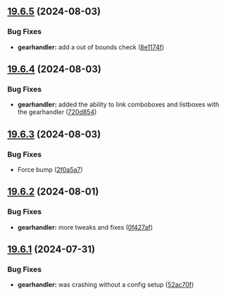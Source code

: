 ## [19.6.5](https://github.com/Torwent/WaspLib/compare/v19.6.4...v19.6.5) (2024-08-03)


### Bug Fixes

* **gearhandler:** add a out of bounds check ([8e1174f](https://github.com/Torwent/WaspLib/commit/8e1174f806f349613d2000b36de206cc65169586))



## [19.6.4](https://github.com/Torwent/WaspLib/compare/v19.6.3...v19.6.4) (2024-08-03)


### Bug Fixes

* **gearhandler:** added the ability to link comboboxes and listboxes with the gearhandler ([720d854](https://github.com/Torwent/WaspLib/commit/720d8543e072ad622fdea77ae0977e66846faef2))



## [19.6.3](https://github.com/Torwent/WaspLib/compare/v19.6.2...v19.6.3) (2024-08-03)


### Bug Fixes

* Force bump ([2f0a5a7](https://github.com/Torwent/WaspLib/commit/2f0a5a72199a44d3d00310bad018e23c22c3f495))



## [19.6.2](https://github.com/Torwent/WaspLib/compare/v19.6.1...v19.6.2) (2024-08-01)


### Bug Fixes

* **gearhandler:** more tweaks and fixes ([0f427af](https://github.com/Torwent/WaspLib/commit/0f427afa20cd6fa9d1fa72bf73f532d7c81b44a7))



## [19.6.1](https://github.com/Torwent/WaspLib/compare/v19.6.0...v19.6.1) (2024-07-31)


### Bug Fixes

* **gearhandler:** was crashing without a config setup ([52ac70f](https://github.com/Torwent/WaspLib/commit/52ac70fdde1a4d1e2e844df14b405b4c7e55266b))




